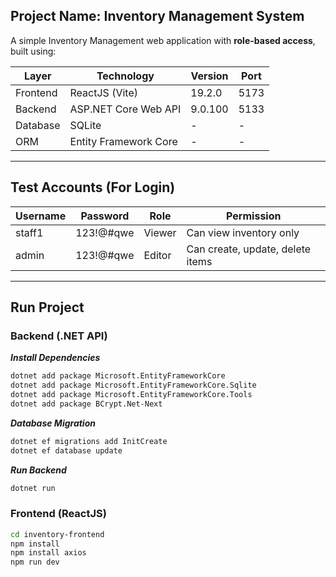 ## Project Name: Inventory Management System

A simple Inventory Management web application with **role-based access**, built using:

| Layer     | Technology             | Version | Port  |
|-----------|------------------------|---------|-------|
| Frontend  | ReactJS (Vite)         | 19.2.0  | 5173  |
| Backend   | ASP.NET Core Web API   | 9.0.100 | 5133  |
| Database  | SQLite                 | -       | -     |
| ORM       | Entity Framework Core  | -       | -     |

---

## Test Accounts (For Login)

| Username | Password  | Role   | Permission                       |
|---------|------------|--------|----------------------------------|
| staff1  | 123!@#qwe  | Viewer | Can view inventory only          |
| admin   | 123!@#qwe  | Editor | Can create, update, delete items |

---

## Run Project

### Backend (.NET API)

***Install Dependencies***
```bash
dotnet add package Microsoft.EntityFrameworkCore
dotnet add package Microsoft.EntityFrameworkCore.Sqlite
dotnet add package Microsoft.EntityFrameworkCore.Tools
dotnet add package BCrypt.Net-Next
```
***Database Migration***
```bash
dotnet ef migrations add InitCreate
dotnet ef database update
```
***Run Backend***
```bash
dotnet run
```


### Frontend (ReactJS)
```bash
cd inventory-frontend
npm install
npm install axios
npm run dev
```